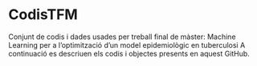 # CodisTFM
Conjunt de codis i dades usades per treball final de màster: Machine Learning per a l’optimització d’un model epidemiològic en tuberculosi
A continuació es descriuen els codis i objectes presents en aquest GitHub.
